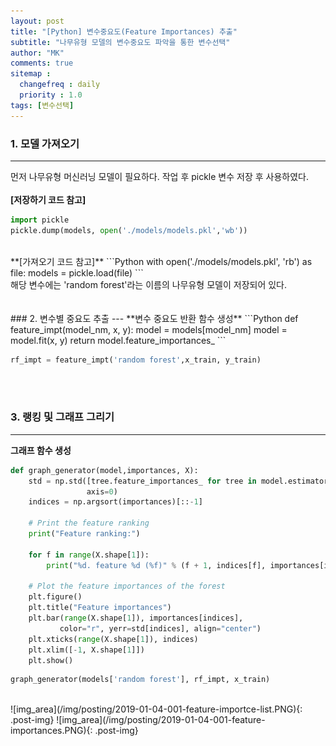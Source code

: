 ```yaml
---
layout: post
title: "[Python] 변수중요도(Feature Importances) 추출"
subtitle: "나무유형 모델의 변수중요도 파악을 통한 변수선택"
author: "MK"
comments: true
sitemap :
  changefreq : daily
  priority : 1.0
tags: [변수선택]
---
```


### 1. 모델 가져오기
---
먼저 나무유형 머신러닝 모델이 필요하다. 작업 후 pickle 변수 저장 후 사용하였다.
<br><br>
**[저장하기 코드 참고]**
```Python
import pickle
pickle.dump(models, open('./models/models.pkl','wb'))
```
<br>
**[가져오기 코드 참고]**
```Python
with open('./models/models.pkl', 'rb') as file:
    models = pickle.load(file)
```
<br>
해당 변수에는 'random forest'라는 이름의 나무유형 모델이 저장되어 있다.
<br><br><br>
### 2. 변수별 중요도 추출
---
**변수 중요도 반환 함수 생성**
```Python
def feature_impt(model_nm, x, y):
    model = models[model_nm]
    model = model.fit(x, y)
    return model.feature_importances_
```
<br>

```Python
rf_impt = feature_impt('random forest',x_train, y_train)
```
<br><br>
### 3. 랭킹 및 그래프 그리기
---
**그래프 함수 생성**
```Python
def graph_generator(model,importances, X):
    std = np.std([tree.feature_importances_ for tree in model.estimators_],
                 axis=0)
    indices = np.argsort(importances)[::-1]

    # Print the feature ranking
    print("Feature ranking:")

    for f in range(X.shape[1]):
        print("%d. feature %d (%f)" % (f + 1, indices[f], importances[indices[f]]))

    # Plot the feature importances of the forest
    plt.figure()
    plt.title("Feature importances")
    plt.bar(range(X.shape[1]), importances[indices],
           color="r", yerr=std[indices], align="center")
    plt.xticks(range(X.shape[1]), indices)
    plt.xlim([-1, X.shape[1]])
    plt.show()
```

```Python
graph_generator(models['random forest'], rf_impt, x_train)
```
<br>
![img_area](/img/posting/2019-01-04-001-feature-importce-list.PNG){: .post-img}
![img_area](/img/posting/2019-01-04-001-feature-importances.PNG){: .post-img}
